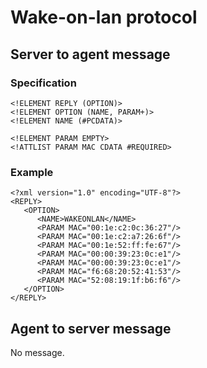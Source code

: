 # Wake-on-lan protocol

## Server to agent message

### Specification

    <!ELEMENT REPLY (OPTION)>
    <!ELEMENT OPTION (NAME, PARAM+)>
    <!ELEMENT NAME (#PCDATA)>

    <!ELEMENT PARAM EMPTY>
    <!ATTLIST PARAM MAC CDATA #REQUIRED>

### Example

    <?xml version="1.0" encoding="UTF-8"?>
    <REPLY>
       <OPTION>
          <NAME>WAKEONLAN</NAME>
          <PARAM MAC="00:1e:c2:0c:36:27"/>
          <PARAM MAC="00:1e:c2:a7:26:6f"/>
          <PARAM MAC="00:1e:52:ff:fe:67"/>
          <PARAM MAC="00:00:39:23:0c:e1"/>
          <PARAM MAC="00:00:39:23:0c:e1"/>
          <PARAM MAC="f6:68:20:52:41:53"/>
          <PARAM MAC="52:08:19:1f:b6:f6"/>
       </OPTION>
    </REPLY>

## Agent to server message

No message.
